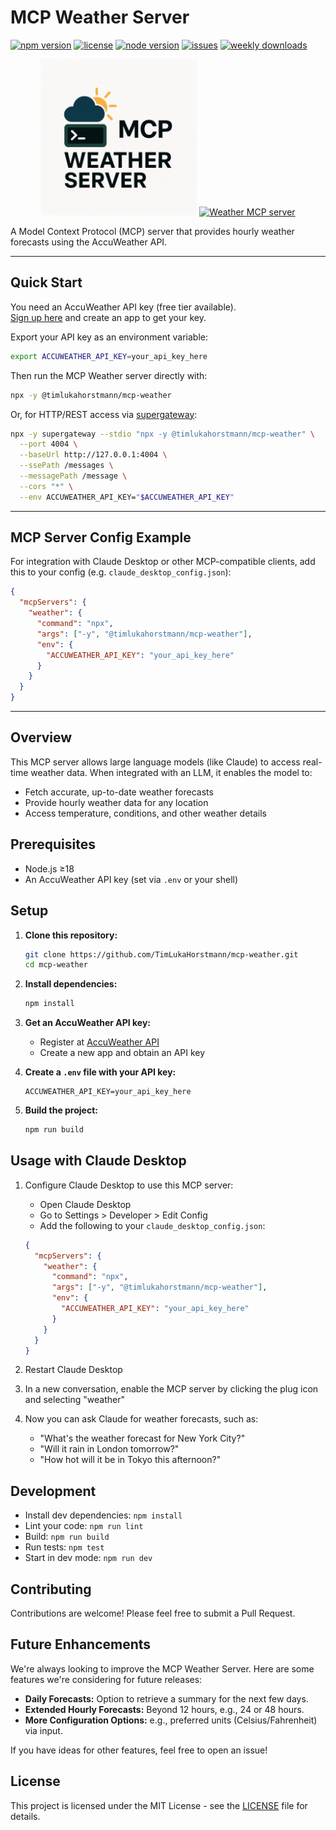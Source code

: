 # MCP Weather Server

[![npm version](https://img.shields.io/npm/v/@timlukahorstmann/mcp-weather)](https://www.npmjs.com/package/@timlukahorstmann/mcp-weather)
[![license](https://img.shields.io/github/license/TimLukaHorstmann/mcp-weather)](https://github.com/TimLukaHorstmann/mcp-weather/blob/main/LICENSE)
[![node version](https://img.shields.io/node/v/@timlukahorstmann/mcp-weather)](https://www.npmjs.com/package/@timlukahorstmann/mcp-weather)
[![issues](https://img.shields.io/github/issues/TimLukaHorstmann/mcp-weather)](https://github.com/TimLukaHorstmann/mcp-weather/issues)
[![weekly downloads](https://img.shields.io/npm/dw/@timlukahorstmann/mcp-weather)](https://www.npmjs.com/package/@timlukahorstmann/mcp-weather)

<p align="center">
  <img src="logo.png" alt="MCP Weather Server Logo" width="250"/>
  <a href="https://glama.ai/mcp/servers/@TimLukaHorstmann/mcp-weather">
    <img width="380" height="200" src="https://glama.ai/mcp/servers/@TimLukaHorstmann/mcp-weather/badge" alt="Weather MCP server" />
  </a>
</p>

A Model Context Protocol (MCP) server that provides hourly weather forecasts using the AccuWeather API.

---

## Quick Start

You need an AccuWeather API key (free tier available).  
[Sign up here](https://developer.accuweather.com/) and create an app to get your key.

Export your API key as an environment variable:

```bash
export ACCUWEATHER_API_KEY=your_api_key_here
```

Then run the MCP Weather server directly with:

```bash
npx -y @timlukahorstmann/mcp-weather
```

Or, for HTTP/REST access via [supergateway](https://github.com/supercorp-ai/supergateway):

```bash
npx -y supergateway --stdio "npx -y @timlukahorstmann/mcp-weather" \
  --port 4004 \
  --baseUrl http://127.0.0.1:4004 \
  --ssePath /messages \
  --messagePath /message \
  --cors "*" \
  --env ACCUWEATHER_API_KEY="$ACCUWEATHER_API_KEY"
```

---

## MCP Server Config Example

For integration with Claude Desktop or other MCP-compatible clients, add this to your config (e.g. `claude_desktop_config.json`):

```json
{
  "mcpServers": {
    "weather": {
      "command": "npx",
      "args": ["-y", "@timlukahorstmann/mcp-weather"],
      "env": {
        "ACCUWEATHER_API_KEY": "your_api_key_here"
      }
    }
  }
}
```

---

## Overview

This MCP server allows large language models (like Claude) to access real-time weather data. When integrated with an LLM, it enables the model to:

- Fetch accurate, up-to-date weather forecasts
- Provide hourly weather data for any location
- Access temperature, conditions, and other weather details

## Prerequisites

- Node.js ≥18  
- An AccuWeather API key (set via `.env` or your shell)

## Setup

1. **Clone this repository:**
   ```bash
   git clone https://github.com/TimLukaHorstmann/mcp-weather.git
   cd mcp-weather
   ```

2. **Install dependencies:**
   ```bash
   npm install
   ```

3. **Get an AccuWeather API key:**
   - Register at [AccuWeather API](https://developer.accuweather.com/)
   - Create a new app and obtain an API key

4. **Create a `.env` file with your API key:**
   ```
   ACCUWEATHER_API_KEY=your_api_key_here
   ```

5. **Build the project:**
   ```bash
   npm run build
   ```

## Usage with Claude Desktop

1. Configure Claude Desktop to use this MCP server:
   - Open Claude Desktop
   - Go to Settings > Developer > Edit Config
   - Add the following to your `claude_desktop_config.json`:

   ```json
   {
     "mcpServers": {
       "weather": {
         "command": "npx",
         "args": ["-y", "@timlukahorstmann/mcp-weather"],
         "env": {
           "ACCUWEATHER_API_KEY": "your_api_key_here"
         }
       }
     }
   }
   ```

2. Restart Claude Desktop

3. In a new conversation, enable the MCP server by clicking the plug icon and selecting "weather"

4. Now you can ask Claude for weather forecasts, such as:
   - "What's the weather forecast for New York City?"
   - "Will it rain in London tomorrow?"
   - "How hot will it be in Tokyo this afternoon?"

## Development

- Install dev dependencies: `npm install`
- Lint your code:           `npm run lint`  
- Build:                    `npm run build`  
- Run tests:                `npm test`
- Start in dev mode:        `npm run dev`

## Contributing

Contributions are welcome! Please feel free to submit a Pull Request.

## Future Enhancements

We're always looking to improve the MCP Weather Server. Here are some features we're considering for future releases:

-   **Daily Forecasts:** Option to retrieve a summary for the next few days.
-   **Extended Hourly Forecasts:** Beyond 12 hours, e.g., 24 or 48 hours.
-   **More Configuration Options:** e.g., preferred units (Celsius/Fahrenheit) via input.

If you have ideas for other features, feel free to open an issue!

## License

This project is licensed under the MIT License - see the [LICENSE](LICENSE) file for details.